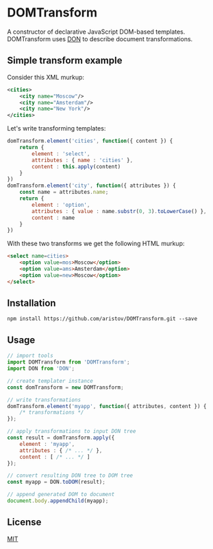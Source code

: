 # DOMTransform

A constructor of declarative JavaScript DOM-based templates.
DOMTransform uses [DON](//github.com/aristov/DON) to describe document transformations.

## Simple transform example

Consider this XML murkup:
```xml
<cities>
    <city name="Moscow"/>
    <city name="Amsterdam"/>
    <city name="New York"/>
</cities>
```

Let's write transforming templates:
```js
domTransform.element('cities', function({ content }) {
    return {
        element : 'select',
        attributes : { name : 'cities' },
        content : this.apply(content)
    }
})
domTransform.element('city', function({ attributes }) {
    const name = attributes.name;
    return {
        element : 'option',
        attributes : { value : name.substr(0, 3).toLowerCase() },
        content : name
    }
})
```

With these two transforms we get the following HTML murkup:
```html
<select name=cities>
    <option value=mos>Moscow</option>
    <option value=ams>Amsterdam</option>
    <option value=new>Moscow</option>
</select>
```

## Installation
```
npm install https://github.com/aristov/DOMTransform.git --save
```

## Usage
```js
// import tools
import DOMTransform from 'DOMTransform';
import DON from 'DON';

// create templater instance
const domTransform = new DOMTransform;

// write transformations
domTransform.element('myapp', function({ attributes, content }) {
    /* transformations */
});

// apply transformations to input DON tree
const result = domTransform.apply({
    element : 'myapp',
    attributes : { /* ... */ },
    content : [ /* ... */ ]
});

// convert resulting DON tree to DOM tree
const myapp = DON.toDOM(result);

// append generated DOM to document
document.body.appendChild(myapp);
```


## License

[MIT](LICENSE)
